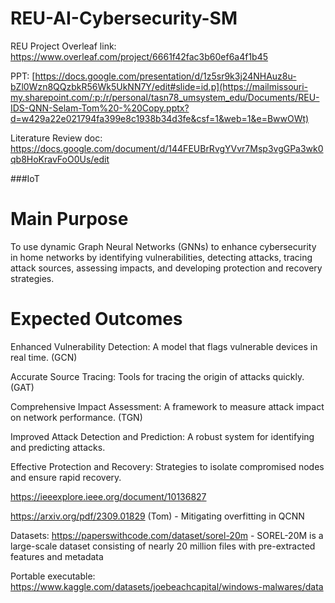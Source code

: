 # REU-AI-Cybersecurity-SM
REU Project Overleaf link: https://www.overleaf.com/project/6661f42fac3b60ef6a4f1b45

PPT: [https://docs.google.com/presentation/d/1z5sr9k3j24NHAuz8u-bZl0Wzn8QQzbkR56Wk5UkNN7Y/edit#slide=id.p](https://mailmissouri-my.sharepoint.com/:p:/r/personal/tasn78_umsystem_edu/Documents/REU-IDS-QNN-Selam-Tom%20-%20Copy.pptx?d=w429a22e021794fa399e8c1938b34d3fe&csf=1&web=1&e=BwwOWt)

Literature Review doc: https://docs.google.com/document/d/144FEUBrRvgYVvr7Msp3vgGPa3wk0qb8HoKravFoO0Us/edit

###IoT

# Main Purpose
To use dynamic Graph Neural Networks (GNNs) to enhance cybersecurity in home networks by identifying vulnerabilities, detecting attacks, tracing attack sources, assessing impacts, and developing protection and recovery strategies.

# Expected Outcomes
Enhanced Vulnerability Detection: A model that flags vulnerable devices in real time. (GCN)

Accurate Source Tracing: Tools for tracing the origin of attacks quickly. (GAT)

Comprehensive Impact Assessment: A framework to measure attack impact on network performance. (TGN)

Improved Attack Detection and Prediction: A robust system for identifying and predicting attacks.

Effective Protection and Recovery: Strategies to isolate compromised nodes and ensure rapid recovery.



https://ieeexplore.ieee.org/document/10136827

https://arxiv.org/pdf/2309.01829 (Tom) - Mitigating overfitting in QCNN

Datasets:
https://paperswithcode.com/dataset/sorel-20m - SOREL-20M is a large-scale dataset consisting of nearly 20 million files with pre-extracted features and metadata

Portable executable:
https://www.kaggle.com/datasets/joebeachcapital/windows-malwares/data
